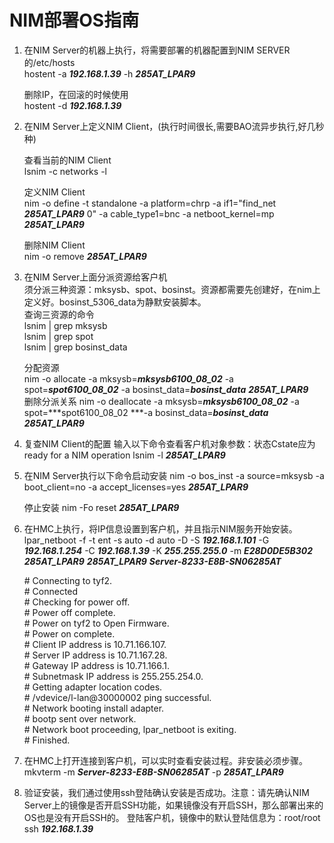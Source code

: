 # NIM部署OS指南

1. 在NIM Server的机器上执行，将需要部署的机器配置到NIM SERVER的/etc/hosts  
    hostent -a ***192.168.1.39*** -h ***285AT_LPAR9***

    删除IP，在回滚的时候使用  
    hostent -d ***192.168.1.39***  

2. 在NIM Server上定义NIM Client，(执行时间很长,需要BAO流异步执行,好几秒种)  

    查看当前的NIM Client  
    lsnim -c networks -l

    定义NIM Client  
    nim -o define -t standalone -a platform=chrp -a if1="find_net ***285AT_LPAR9*** 0" -a cable_type1=bnc -a netboot_kernel=mp ***285AT_LPAR9***

    删除NIM Client  
    nim -o remove ***285AT_LPAR9***

3. 在NIM Server上面分派资源给客户机  
    须分派三种资源：mksysb、spot、bosinst。资源都需要先创建好，在nim上定义好。bosinst_5306_data为静默安装脚本。  
    查询三资源的命令  
    lsnim | grep mksysb  
    lsnim | grep spot  
    lsnim | grep bosinst_data  

    分配资源  
    nim -o allocate -a mksysb=***mksysb6100_08_02*** -a spot=***spot6100_08_02*** -a bosinst_data=***bosinst_data*** ***285AT_LPAR9***  
    删除分派关系
    nim -o deallocate -a mksysb=***mksysb6100_08_02*** -a spot=***spot6100_08_02 ***-a bosinst_data=***bosinst_data*** ***285AT_LPAR9***

4. 复查NIM Client的配置
    输入以下命令查看客户机对象参数：状态Cstate应为ready for a NIM operation
    lsnim -l ***285AT_LPAR9***


5. 在NIM Server执行以下命令启动安装
    nim -o bos_inst -a source=mksysb -a boot_client=no -a accept_licenses=yes ***285AT_LPAR9***

    停止安装
    nim -Fo reset ***285AT_LPAR9***

6. 在HMC上执行，将IP信息设置到客户机，并且指示NIM服务开始安装。
    lpar_netboot -f -t ent -s auto -d auto -D -S ***192.168.1.101*** -G ***192.168.1.254*** -C ***192.168.1.39***  -K ***255.255.255.0*** -m ***E28D0DE5B302***  ***285AT_LPAR9***  ***285AT_LPAR9***  ***Server-8233-E8B-SN06285AT***

    \# Connecting to tyf2.  
    \# Connected  
    \# Checking for power off.  
    \# Power off complete.  
    \# Power on tyf2 to Open Firmware.  
    \# Power on complete.  
    \# Client IP address is 10.71.166.107.  
    \# Server IP address is 10.71.167.28.  
    \# Gateway IP address is 10.71.166.1.  
    \# Subnetmask IP address is 255.255.254.0.  
    \# Getting adapter location codes.  
    \# /vdevice/l-lan@30000002 ping successful.  
    \# Network booting install adapter.  
    \# bootp sent over network.  
    \# Network boot proceeding, lpar_netboot is exiting.  
    \# Finished.  

7. 在HMC上打开连接到客户机，可以实时查看安装过程。非安装必须步骤。
    mkvterm -m ***Server-8233-E8B-SN06285AT*** -p ***285AT_LPAR9***

8. 验证安装，我们通过使用ssh登陆确认安装是否成功。注意：请先确认NIM Server上的镜像是否开启SSH功能，如果镜像没有开启SSH，那么部署出来的OS也是没有开启SSH的。
    登陆客户机，镜像中的默认登陆信息为：root/root
    ssh ***192.168.1.39***

